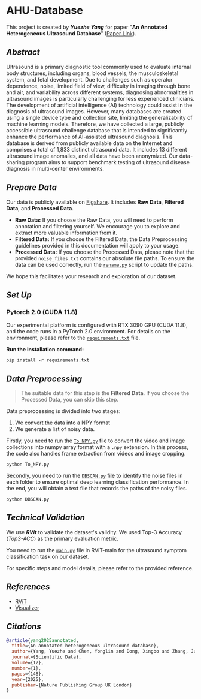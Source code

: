 # AHU-Database

This project is created by ***Yuezhe Yang*** for paper "**An Annotated Heterogeneous Ultrasound Database**" ([Paper Link](https://www.nature.com/articles/s41597-025-04464-4)). 

## ***Abstract***

Ultrasound is a primary diagnostic tool commonly used to evaluate internal body structures, including organs, blood vessels, the musculoskeletal system, and fetal development. Due to challenges such as operator dependence, noise, limited field of view, difficulty in imaging through bone and air, and variability across different systems, diagnosing abnormalities in ultrasound images is particularly challenging for less experienced clinicians. The development of artificial intelligence (AI) technology could assist in the diagnosis of ultrasound images. However, many databases are created using a single device type and collection site, limiting the generalizability of machine learning models. Therefore, we have collected a large, publicly accessible ultrasound challenge database that is intended to significantly enhance the performance of AI-assisted ultrasound diagnosis. This database is derived from publicly available data on the Internet and comprises a total of 1,833 distinct ultrasound data. It includes 13 different ultrasound image anomalies, and all data have been anonymized. Our data-sharing program aims to support benchmark testing of ultrasound disease diagnosis in multi-center environments.

## ***Prepare Data***

Our data is publicly available on [Figshare](https://springernature.figshare.com/articles/dataset/An_annotated_heterogeneous_ultrasound_database/26889334). It includes **Raw Data**, **Filtered Data**, and **Processed Data**.

- **Raw Data:** If you choose the Raw Data, you will need to perform annotation and filtering yourself. We encourage you to explore and extract more valuable information from it.
- **Filtered Data:** If you choose the Filtered Data, the Data Preprocessing guidelines provided in this documentation will apply to your usage.
- **Processed Data:** If you choose the Processed Data, please note that the provided `noise_files.txt` contains our absolute file paths. To ensure the data can be used correctly, run the [`rename.py`](rename.py) script to update the paths.

We hope this facilitates your research and exploration of our dataset.

## ***Set Up*** 

### Pytorch 2.0 (CUDA 11.8)
Our experimental platform is configured with RTX 3090 GPU (CUDA 11.8), and the code runs in a PyTorch 2.0 environment.
For details on the environment, please refer to the [`requirements.txt`](requirements.txt) file.

**Run the installation command:**
```
pip install -r requirements.txt
```

## ***Data Preprocessing***

> The suitable data for this step is the **Filtered Data**. If you choose the Processed Data, you can skip this step.

Data preprocessing is divided into two stages: 
1) We convert the data into a NPY format 
2) We generate a list of noisy data.

Firstly, you need to run the [`To_NPY.py`](To_NPY.py) file to convert the video and image collections into numpy array format with a `.npy` extension. In this process, the code also handles frame extraction from videos and image cropping. 

```
python To_NPY.py
```

Secondly, you need to run the [`DBSCAN.py`](DBSCAN.py) file to identify the noise files in each folder to ensure optimal deep learning classification performance. In the end, you will obtain a text file that records the paths of the noisy files.

```
python DBSCAN.py
```

## ***Technical Validation***

We use ***RVit*** to validate the dataset's validity. We used Top-3 Accuracy (*Top3-ACC*) as the primary evaluation metric.

You need to run the [`main.py`](RViT-main/main.py) file in RViT-main for the ultrasound symptom classification task on our dataset.

For specific steps and model details, please refer to the provided reference.

## ***References***
* [RViT](https://github.com/Jiewen-Yang/RViT/)
* [Visualizer](https://github.com/luo3300612/Visualizer)

## ***Citations***

``````bibtex
@article{yang2025annotated,
  title={An annotated heterogeneous ultrasound database},
  author={Yang, Yuezhe and Chen, Yonglin and Dong, Xingbo and Zhang, Junning and Long, Chihui and Jin, Zhe and Dai, Yong},
  journal={Scientific Data},
  volume={12},
  number={1},
  pages={148},
  year={2025},
  publisher={Nature Publishing Group UK London}
}
